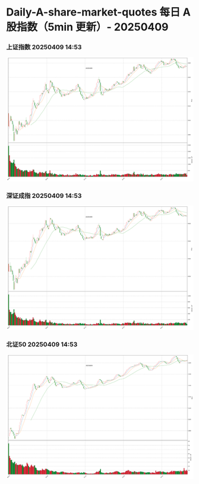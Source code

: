 
# Daily-A-share-market-quotes 每日 A 股指数（5min 更新）- 20250409

### 上证指数 20250409 14:53
![](./fig/2025/4/20250409-sh000001.png)

### 深证成指 20250409 14:53
![](./fig/2025/4/20250409-sz399001.png)

### 北证50 20250409 14:53
![](./fig/2025/4/20250409-bj899050.png)
